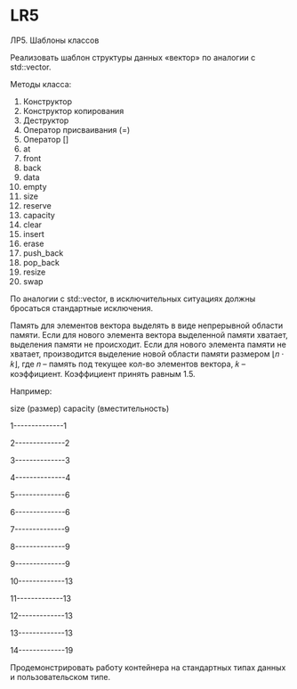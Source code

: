 # LR5
ЛР5. Шаблоны классов

Реализовать шаблон структуры данных «вектор» по аналогии с std::vector.

Методы класса:
1) Конструктор
2) Конструктор копирования
3) Деструктор
4) Оператор присваивания (=)
5) Оператор []
6) at
7) front
8) back
9) data
10) empty
11) size
12) reserve
13) capacity
14) clear
15) insert
16) erase
17) push_back
18) pop_back
19) resize
20) swap

По аналогии с std::vector, в исключительных ситуациях должны бросаться стандартные
исключения.

Память для элементов вектора выделять в виде непрерывной области памяти. Если для
нового элемента вектора выделенной памяти хватает, выделения памяти не происходит.
Если для нового элемента памяти не хватает, производится выделение новой области
памяти размером ⌊𝑛 ⋅ 𝑘⌋, где 𝑛 – память под текущее кол-во элементов вектора, 𝑘 –
коэффициент. Коэффициент принять равным 1.5.

Например:

size (размер) capacity (вместительность)

1--------------1

2--------------2

3--------------3

4--------------4

5--------------6

6--------------6

7--------------9

8--------------9

9--------------9

10-------------13

11-------------13

12-------------13

13-------------13

14-------------19

Продемонстрировать работу контейнера на стандартных типах данных и пользовательском
типе.
